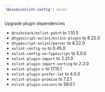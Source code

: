 ```yaml
---
'@zazen/eslint-config': minor
---
```


Upgrade plugin dependencies

-   `@rushstack/eslint-patch` to 1.10.5
-   `@typescript-eslint/eslint-plugin` to 8.22.0
-   `@typescript-eslint/parser` to 8.22.0
-   `eslint-config-xo` to 0.45.0
-   `eslint-config-xo-typescript` to 5.0.0
-   `eslint-plugin-import` to 2.31.0
-   `eslint-plugin-import-sorting` to 2.2.0
-   `eslint-plugin-n` to 17.15.1
-   `eslint-plugin-prefer-let` to 4.0.0
-   `eslint-plugin-promise` to 7.2.1
-   `eslint-plugin-unicorn` to 56.0.1
